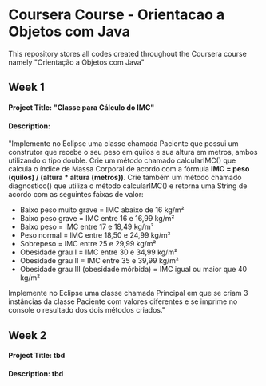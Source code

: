 # Coursera Course - Orientacao a Objetos com Java
 This repository stores all codes created throughout the Coursera course namely "Orientação a Objetos com Java"
 
## Week 1

#### Project Title: "Classe para Cálculo do IMC"

#### Description:
 "Implemente no Eclipse uma classe chamada Paciente que possui um construtor que recebe o seu peso em quilos e sua altura em metros, ambos utilizando o tipo double. Crie um método chamado calcularIMC() que calcula o índice de Massa Corporal de acordo com a fórmula **IMC = peso (quilos) / (altura * altura (metros))**. Crie também um método chamado diagnostico() que utiliza o método calcularIMC() e retorna uma String de acordo com as seguintes faixas de valor:

* Baixo peso muito grave = IMC abaixo de 16 kg/m²
* Baixo peso grave = IMC entre 16 e 16,99 kg/m²
* Baixo peso = IMC entre 17 e 18,49 kg/m²
* Peso normal = IMC entre 18,50 e 24,99 kg/m²
* Sobrepeso = IMC entre 25 e 29,99 kg/m²
* Obesidade grau I = IMC entre 30 e 34,99 kg/m²
* Obesidade grau II = IMC entre 35 e 39,99 kg/m²
* Obesidade grau III (obesidade mórbida) = IMC igual ou maior que 40 kg/m²

Implemente no Eclipse uma classe chamada Principal em que se criam 3 instâncias da classe Paciente com valores diferentes e se imprime no console o resultado dos dois métodos criados."

## Week 2

#### Project Title: tbd

#### Description: tbd

